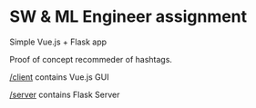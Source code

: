 # SW & ML Engineer assignment

Simple Vue.js + Flask app

Proof of concept recommeder of hashtags.

[/client](/client) contains Vue.js GUI 

[/server](/server) contains Flask Server

